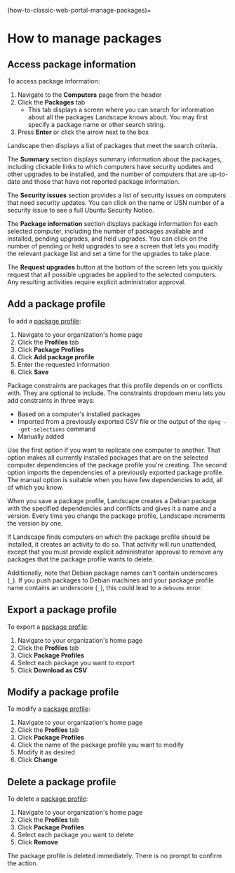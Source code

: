 (how-to-classic-web-portal-manage-packages)=
# How to manage packages

## Access package information

To access package information:

1. Navigate to the **Computers** page from the header
2. Click the **Packages** tab
   - This tab displays a screen where you can search for information about all the packages Landscape knows about. You may first specify a package name or other search string.
3. Press **Enter** or click the arrow next to the box 

Landscape then displays a list of packages that meet the search criteria.

The **Summary** section displays summary information about the packages, including clickable links to which computers have security updates and other upgrades to be installed, and the number of computers that are up-to-date and those that have not reported package information.

The **Security issues** section provides a list of security issues on computers that need security updates. You can click on the name or USN number of a security issue to see a full Ubuntu Security Notice.

The **Package information** section displays package information for each selected computer, including the number of packages available and installed, pending upgrades, and held upgrades. You can click on the number of pending or held upgrades to see a screen that lets you modify the relevant package list and set a time for the upgrades to take place.

The **Request upgrades** button at the bottom of the screen lets you quickly request that all possible upgrades be applied to the selected computers. Any resulting activities require explicit administrator approval.

## Add a package profile

To add a [package profile](/reference/terms/profiles/package-profile):

1. Navigate to your organization's home page
2. Click the **Profiles** tab
3. Click **Package Profiles**
4. Click **Add package profile**
5. Enter the requested information
6. Click **Save**

Package constraints are packages that this profile depends on or conflicts with. They are optional to include. The constraints dropdown menu lets you add constraints in three ways: 
-  Based on a computer's installed packages
- Imported from a previously exported CSV file or the output of the `dpkg --get-selections` command
- Manually added

Use the first option if you want to replicate one computer to another. That option makes all currently installed packages that are on the selected computer dependencies of the package profile you're creating. The second option imports the dependencies of a previously exported package profile. The manual option is suitable when you have few dependencies to add, all of which you know.

When you save a package profile, Landscape creates a Debian package with the specified dependencies and conflicts and gives it a name and a version. Every time you change the package profile, Landscape increments the version by one.

If Landscape finds computers on which the package profile should be installed, it creates an activity to do so. That activity will run unattended, except that you must provide explicit administrator approval to remove any packages that the package profile wants to delete.

Additionally, note that Debian package names can't contain underscores (`_`). If you push packages to Debian machines and your package profile name contains an underscore (`_`), this could lead to a `debsums` error.

## Export a package profile

To export a [package profile](/reference/terms/profiles/package-profile):

1. Navigate to your organization's home page
2. Click the **Profiles** tab
3. Click **Package Profiles**
4. Select each package you want to export 
5. Click **Download as CSV**

## Modify a package profile

To modify a [package profile](/reference/terms/profiles/package-profile):

1.  Navigate to your organization's home page
2. Click the **Profiles** tab
3. Click **Package Profiles**
4. Click the name of the package profile you want to modify
5. Modify it as desired
6. Click **Change**

## Delete a package profile

To delete a [package profile](/reference/terms/profiles/package-profile):

1. Navigate to your organization's home page
2. Click the **Profiles** tab
3. Click **Package Profiles**
4. Select each package you want to delete
5. Click **Remove**

The package profile is deleted immediately. There is no prompt to confirm the action.

